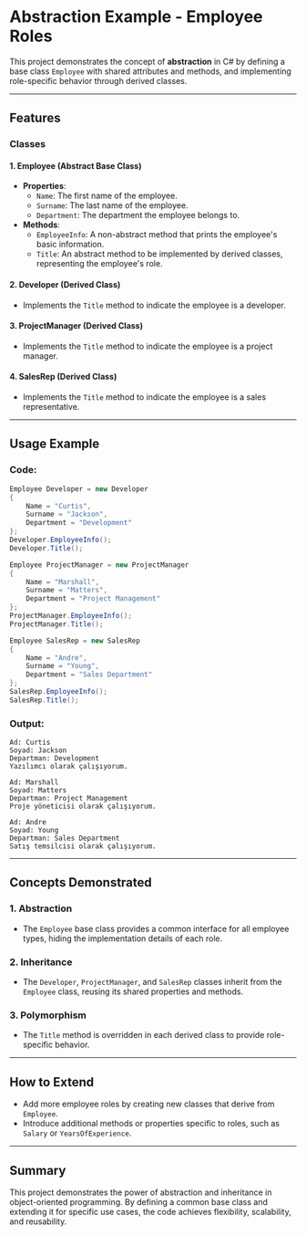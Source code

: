 # Abstraction Example - Employee Roles

This project demonstrates the concept of **abstraction** in C# by defining a base class `Employee` with shared attributes and methods, and implementing role-specific behavior through derived classes.

---

## Features

### Classes

#### **1. Employee (Abstract Base Class)**
- **Properties**:
  - `Name`: The first name of the employee.
  - `Surname`: The last name of the employee.
  - `Department`: The department the employee belongs to.
- **Methods**:
  - `EmployeeInfo`: A non-abstract method that prints the employee's basic information.
  - `Title`: An abstract method to be implemented by derived classes, representing the employee's role.

#### **2. Developer (Derived Class)**
- Implements the `Title` method to indicate the employee is a developer.

#### **3. ProjectManager (Derived Class)**
- Implements the `Title` method to indicate the employee is a project manager.

#### **4. SalesRep (Derived Class)**
- Implements the `Title` method to indicate the employee is a sales representative.

---

## Usage Example

### Code:
```csharp
Employee Developer = new Developer
{
    Name = "Curtis",
    Surname = "Jackson",
    Department = "Development"
};
Developer.EmployeeInfo();
Developer.Title();

Employee ProjectManager = new ProjectManager
{
    Name = "Marshall",
    Surname = "Matters",
    Department = "Project Management"
};
ProjectManager.EmployeeInfo();
ProjectManager.Title();

Employee SalesRep = new SalesRep
{
    Name = "Andre",
    Surname = "Young",
    Department = "Sales Department"
};
SalesRep.EmployeeInfo();
SalesRep.Title();
```

### Output:
```
Ad: Curtis
Soyad: Jackson
Departman: Development
Yazılımcı olarak çalışıyorum.

Ad: Marshall
Soyad: Matters
Departman: Project Management
Proje yöneticisi olarak çalışıyorum.

Ad: Andre
Soyad: Young
Departman: Sales Department
Satış temsilcisi olarak çalışıyorum.
```

---

## Concepts Demonstrated

### 1. **Abstraction**
- The `Employee` base class provides a common interface for all employee types, hiding the implementation details of each role.

### 2. **Inheritance**
- The `Developer`, `ProjectManager`, and `SalesRep` classes inherit from the `Employee` class, reusing its shared properties and methods.

### 3. **Polymorphism**
- The `Title` method is overridden in each derived class to provide role-specific behavior.

---

## How to Extend
- Add more employee roles by creating new classes that derive from `Employee`.
- Introduce additional methods or properties specific to roles, such as `Salary` or `YearsOfExperience`.

---

## Summary
This project demonstrates the power of abstraction and inheritance in object-oriented programming. By defining a common base class and extending it for specific use cases, the code achieves flexibility, scalability, and reusability.


